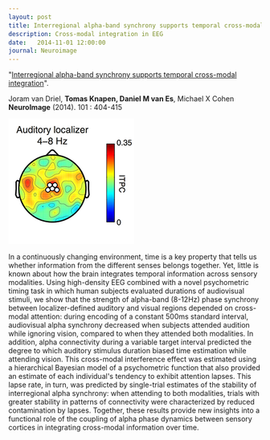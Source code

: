```yaml
---
layout: post
title: Interregional alpha-band synchrony supports temporal cross-modal integration
description: Cross-modal integration in EEG
date:   2014-11-01 12:00:00
journal: Neuroimage
---
```


"<a href="http://www.sciencedirect.com/science/article/pii/S1053811914005941" target="_blank" alt="Interregional alpha-band synchrony supports temporal cross-modal integration" >Interregional alpha-band synchrony supports temporal cross-modal integration</a>". 

Joram van Driel, <strong>Tomas Knapen, Daniel M van Es</strong>, Michael X Cohen <br /> 
<strong>NeuroImage</strong> (2014). 101 : 404-415

<img class="col one right" src="/img/publications/auditory_eeg.png">

In a continuously changing environment, time is a key property that tells us whether information from the different senses belongs together. Yet, little is known about how the brain integrates temporal information across sensory modalities. Using high-density EEG combined with a novel psychometric timing task in which human subjects evaluated durations of audiovisual stimuli, we show that the strength of alpha-band (8-12Hz) phase synchrony between localizer-defined auditory and visual regions depended on cross-modal attention: during encoding of a constant 500ms standard interval, audiovisual alpha synchrony decreased when subjects attended audition while ignoring vision, compared to when they attended both modalities. In addition, alpha connectivity during a variable target interval predicted the degree to which auditory stimulus duration biased time estimation while attending vision. This cross-modal interference effect was estimated using a hierarchical Bayesian model of a psychometric function that also provided an estimate of each individual's tendency to exhibit attention lapses. This lapse rate, in turn, was predicted by single-trial estimates of the stability of interregional alpha synchrony: when attending to both modalities, trials with greater stability in patterns of connectivity were characterized by reduced contamination by lapses. Together, these results provide new insights into a functional role of the coupling of alpha phase dynamics between sensory cortices in integrating cross-modal information over time.